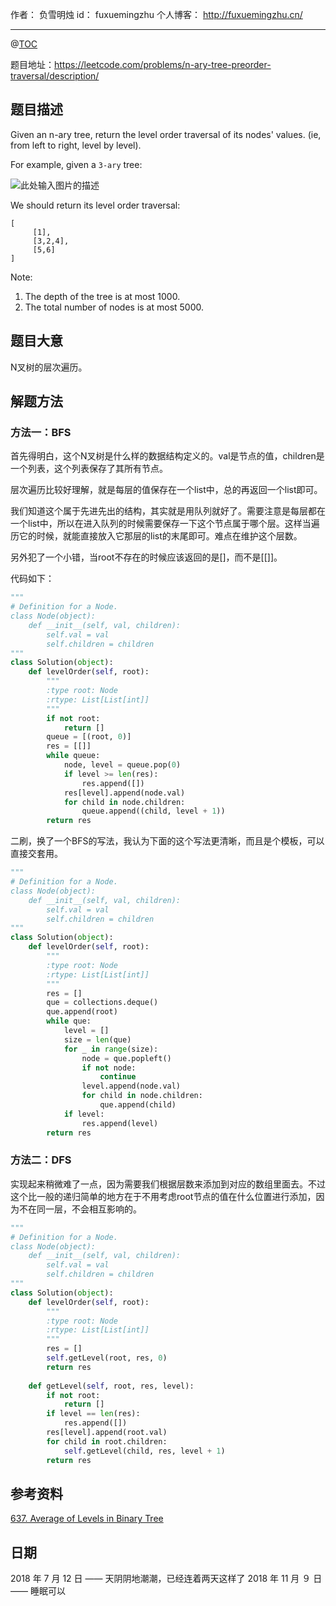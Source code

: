 
作者： 负雪明烛
id：	fuxuemingzhu
个人博客：	http://fuxuemingzhu.cn/

---
@[TOC](目录)

题目地址：https://leetcode.com/problems/n-ary-tree-preorder-traversal/description/

## 题目描述

Given an n-ary tree, return the level order traversal of its nodes' values. (ie, from left to right, level by level).

For example, given a ``3-ary`` tree:

![此处输入图片的描述][1]
 
We should return its level order traversal:
 

    [
         [1],
         [3,2,4],
         [5,6]
    ]
 

Note:

1. The depth of the tree is at most 1000.
1. The total number of nodes is at most 5000.

## 题目大意

N叉树的层次遍历。

## 解题方法

### 方法一：BFS

首先得明白，这个N叉树是什么样的数据结构定义的。val是节点的值，children是一个列表，这个列表保存了其所有节点。

层次遍历比较好理解，就是每层的值保存在一个list中，总的再返回一个list即可。

我们知道这个属于先进先出的结构，其实就是用队列就好了。需要注意是每层都在一个list中，所以在进入队列的时候需要保存一下这个节点属于哪个层。这样当遍历它的时候，就能直接放入它那层的list的末尾即可。难点在维护这个层数。

另外犯了一个小错，当root不存在的时候应该返回的是[]，而不是[[]]。

代码如下：

```python
"""
# Definition for a Node.
class Node(object):
    def __init__(self, val, children):
        self.val = val
        self.children = children
"""
class Solution(object):
    def levelOrder(self, root):
        """
        :type root: Node
        :rtype: List[List[int]]
        """
        if not root:
            return []
        queue = [(root, 0)]
        res = [[]]
        while queue:
            node, level = queue.pop(0)
            if level >= len(res):
                res.append([])
            res[level].append(node.val)
            for child in node.children:
                queue.append((child, level + 1))
        return res
```

二刷，换了一个BFS的写法，我认为下面的这个写法更清晰，而且是个模板，可以直接交套用。

```python
"""
# Definition for a Node.
class Node(object):
    def __init__(self, val, children):
        self.val = val
        self.children = children
"""
class Solution(object):
    def levelOrder(self, root):
        """
        :type root: Node
        :rtype: List[List[int]]
        """
        res = []
        que = collections.deque()
        que.append(root)
        while que:
            level = []
            size = len(que)
            for _ in range(size):
                node = que.popleft()
                if not node:
                    continue
                level.append(node.val)
                for child in node.children:
                    que.append(child)
            if level:
                res.append(level)
        return res
```

### 方法二：DFS

实现起来稍微难了一点，因为需要我们根据层数来添加到对应的数组里面去。不过这个比一般的递归简单的地方在于不用考虑root节点的值在什么位置进行添加，因为不在同一层，不会相互影响的。

```python
"""
# Definition for a Node.
class Node(object):
    def __init__(self, val, children):
        self.val = val
        self.children = children
"""
class Solution(object):
    def levelOrder(self, root):
        """
        :type root: Node
        :rtype: List[List[int]]
        """
        res = []
        self.getLevel(root, res, 0)
        return res
    
    def getLevel(self, root, res, level):
        if not root:
            return []
        if level == len(res):
            res.append([])
        res[level].append(root.val)
        for child in root.children:
            self.getLevel(child, res, level + 1)
        return res
```

## 参考资料

[637. Average of Levels in Binary Tree](https://blog.csdn.net/fuxuemingzhu/article/details/79088554)

## 日期

2018 年 7 月 12 日 —— 天阴阴地潮潮，已经连着两天这样了
2018 年 11 月 ９ 日 —— 睡眠可以

  [1]: https://leetcode.com/static/images/problemset/NaryTreeExample.png
